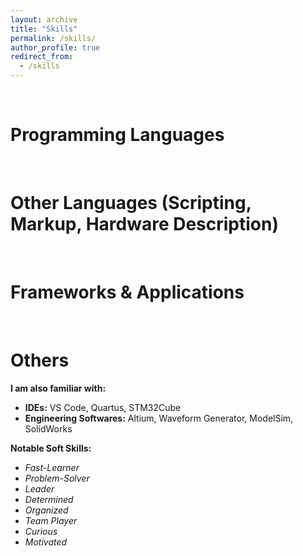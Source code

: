 ```yaml
---
layout: archive
title: "Skills"
permalink: /skills/
author_profile: true
redirect_from:
  - /skills
---
```


&nbsp;
&nbsp;

Programming Languages
======

<script src="https://cdn.commoninja.com/sdk/latest/commonninja.js" defer></script>
<div class="commonninja_component pid-9ad33539-9fe2-4b81-a50e-45364ce6f0ef"></div>

&nbsp;
&nbsp;

Other Languages (Scripting, Markup, Hardware Description)
======

<script src="https://cdn.commoninja.com/sdk/latest/commonninja.js" defer></script>
<div class="commonninja_component pid-aebb9ba7-7a62-432f-a486-eb4ac48fb9c2"></div>

&nbsp;
&nbsp;

Frameworks & Applications
======

<script src="https://cdn.commoninja.com/sdk/latest/commonninja.js" defer></script>
<div class="commonninja_component pid-04d34b14-0637-4f2e-8633-c642c8c9e510"></div>

&nbsp;
&nbsp;

Others
======

**I am also familiar with:**
- **IDEs:** VS Code, Quartus, STM32Cube
- **Engineering Softwares:** Altium, Waveform Generator, ModelSim, SolidWorks

**Notable Soft Skills:**  
- *Fast-Learner* 
- *Problem-Solver*
- *Leader* 
- *Determined* 
- *Organized* 
- *Team Player*
- *Curious* 
- *Motivated*

